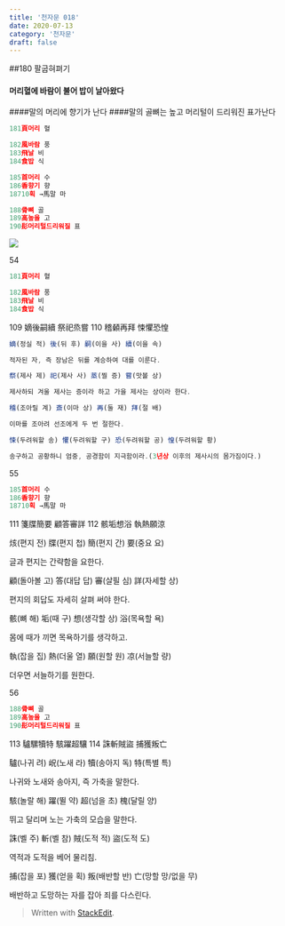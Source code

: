 ```yaml
---
title: '천자문 018'
date: 2020-07-13
category: '천자문'
draft: false
---
```

##180  팔굽혀펴기
 #### 머리혈에 바람이 불어 밥이 날아왔다
####말의 머리에 향기가 난다
####말의 골뼈는 높고 머리털이 드리워진 표가난다

```js
181頁머리 혈

182風바람 풍
183飛날 비
184食밥 식

185首머리 수
186香향기 향
18710획 →馬말 마

188骨뼈 골
189高높을 고
190髟머리털드리워질 표

```
![](https://i.ibb.co/Y3cw2nN/Screen-Shot-2020-07-13-at-12-05-05-PM.png)


54
```js
181頁머리 혈

182風바람 풍
183飛날 비
184食밥 식
```
109 嫡後嗣續 祭祀烝嘗 
110 稽顙再拜 悚懼恐惶 
```js
嫡(정실 적) 後(뒤 후) 嗣(이을 사) 續(이을 속)

적자된 자, 즉 장남은 뒤를 계승하여 대를 이룬다.

祭(제사 제) 祀(제사 사) 蒸(찔 증) 嘗(맛볼 상)

제사하되 겨울 제사는 증이라 하고 가을 제사는 상이라 한다.

稽(조아릴 계) 斎(이마 상) 再(둘 재) 拜(절 배)

이마를 조아려 선조에게 두 번 절한다.

悚(두려워할 송) 懼(두려워할 구) 恐(두려워할 공) 惶(두려워할 황)

송구하고 공황하니 엄중, 공경함이 지극함이라.(3년상 이후의 제사시의 몸가짐이다.)
```
55
```js
185首머리 수
186香향기 향
18710획 →馬말 마
```
111 箋牒簡要 顧答審詳 
112 骸垢想浴 執熱願涼 


烗(편지 전) 牒(편지 첩) 簡(편지 간) 要(중요 요)

글과 편지는 간략함을 요한다.

顧(돌아볼 고) 答(대답 답) 審(살필 심) 詳(자세할 상)

편지의 회답도 자세히 살펴 써야 한다.

骸(뼈 해) 垢(때 구) 想(생각할 상) 浴(목욕할 욕)

몸에 때가 끼면 목욕하기를 생각하고.

執(잡을 집) 熱(더울 열) 願(원할 원) 凉(서늘할 량)

더우면 서늘하기를 원한다.

56
```js
188骨뼈 골
189高높을 고
190髟머리털드리워질 표
```
113 驢騾犢特 駭躍超驤 
114 誅斬賊盜 捕獲叛亡 

驢(나귀 려) 岲(노새 라) 犢(송아지 독) 特(특별 특)

나귀와 노새와 송아지, 즉 가축을 말한다.

駭(놀랄 해) 躍(뛸 약) 超(넘을 초) 槐(달릴 양)

뛰고 달리며 노는 가축의 모습을 말한다.

誅(벨 주) 斬(벨 참) 賊(도적 적) 盜(도적 도)

역적과 도적을 베어 물리침.

捕(잡을 포) 獲(얻을 획) 叛(배반할 반) 亡(망할 망/없을 무)

배반하고  도망하는  자를  잡아  죄를  다스린다.
> Written with [StackEdit](https://stackedit.io/).
<!--stackedit_data:
eyJoaXN0b3J5IjpbMzY4MjQzMzM0LDgyMDY0NDI2Miw0MTQzMT
k3MCwtMTY2OTY3NDQyMywxNDE0NDYzNjIzLDg5MjY2MDI3OSw5
NjI4MTQ2NiwtMTg1NzY1MzA1MSwtMjE1NjkwOTkzLDc2Mjg4MD
M0MSw3OTc5MzQxNzEsLTE0ODM0Nzk3MCw5OTA4NTMzNjYsODIx
NzI0NDk3XX0=
-->